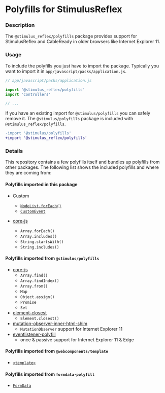 # Polyfills for StimulusReflex

### Description

The `@stimulus_reflex/polyfills` package provides support for StimulusReflex and CableReady in older browsers like Internet Explorer 11.

### Usage

To include the polyfills you just have to import the package. Typically you want to import it in `app/javascript/packs/application.js`.

```javascript
// app/javascript/packs/application.js

import '@stimulus_reflex/polyfills'
import 'controllers'

// ...
```

If you have an existing import for `@stimulus/polyfills` you can safely remove it. The `@stimulus/polyfills` package is included with `@stimulus_reflex/polyfills`.


```diff
-import '@stimulus/polyfills'
+import '@stimulus_reflex/polyfills'
```


### Details

This repository contains a few polyfills itself and bundles up polyfills from other packages. The following list shows the included polyfills and where they are coming from:

#### Polyfills imported in this package

* Custom
  * [`NodeList.forEach()`](https://developer.mozilla.org/en-US/docs/Web/API/NodeList/forEach#Polyfill)
  * [`CustomEvent`](https://developer.mozilla.org/en-US/docs/Web/API/CustomEvent/CustomEvent#Polyfill)

* [core-js](https://www.npmjs.com/package/core-js)
  * `Array.forEach()`
  * `Array.includes()`
  * `String.startsWith()`
  * `String.includes()`

#### Polyfills imported from `@stimulus/polyfills`

* [core-js](https://www.npmjs.com/package/core-js)
  * `Array.find()`
  * `Array.findIndex()`
  * `Array.from()`
  * `Map`
  * `Object.assign()`
  * `Promise`
  * `Set`
* [element-closest](https://www.npmjs.com/package/element-closest)
  * `Element.closest()`
* [mutation-observer-inner-html-shim](https://www.npmjs.com/package/mutation-observer-inner-html-shim)
  * `MutationObserver` support for Internet Explorer 11
* [eventlistener-polyfill](https://github.com/github/eventlistener-polyfill)
  * once & passive support for Internet Explorer 11 & Edge


#### Polyfills imported from `@webcomponents/template`
* [`<template>`](https://www.npmjs.com/package/@webcomponents/template)

#### Polyfills imported from `formdata-polyfill`
* [`FormData`](https://www.npmjs.com/package/formdata-polyfill)
